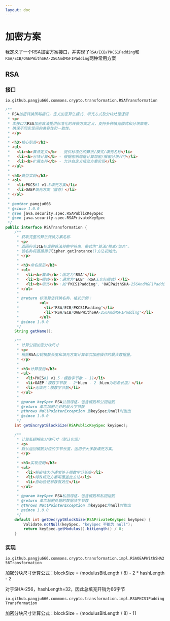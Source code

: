 ```yaml
---
layout: doc
---
```


# 加密方案
我定义了一个RSA加密方案接口，并实现了`RSA/ECB/PKCS1Padding`和`RSA/ECB/OAEPWithSHA-256AndMGF1Padding`两种常用方案

## RSA

### 接口
`io.github.pangju666.commons.crypto.transformation.RSATransformation`

```java
/**
 * RSA加密转换策略接口，定义加密算法模式、填充方式及分块处理逻辑
 * <p>
 * 本接口为RSA加密算法提供标准化的转换方案定义，支持多种填充模式和分块策略，
 * 确保不同实现间的兼容性和一致性。
 * </p>
 *
 * <h3>核心职责</h3>
 * <ul>
 *   <li><b>算法定义</b> - 提供标准化的算法/模式/填充名称</li>
 *   <li><b>分块计算</b> - 根据密钥规格计算加密/解密分块尺寸</li>
 *   <li><b>扩展支持</b> - 允许自定义填充方案实现</li>
 * </ul>
 *
 * <h3>典型实现</h3>
 * <ol>
 *   <li>PKCS#1 v1.5填充方案</li>
 *   <li>OAEP填充方案（推荐）</li>
 * </ol>
 *
 * @author pangju666
 * @since 1.0.0
 * @see java.security.spec.RSAPublicKeySpec
 * @see java.security.spec.RSAPrivateKeySpec
 */
public interface RSATransformation {
	/**
	 * 获取完整的算法转换方案名称
	 * <p>
	 * 返回符合JCE标准的算法转换字符串，格式为"算法/模式/填充"。
	 * 该名称将直接用于Cipher.getInstance()方法初始化。
	 * </p>
	 *
	 * <h3>命名规范</h3>
	 * <ul>
	 *   <li><b>算法</b>：固定为"RSA"</li>
	 *   <li><b>模式</b>：通常为"ECB"（RSA无实际模式）</li>
	 *   <li><b>填充</b>：如"PKCS1Padding"、"OAEPWithSHA-256AndMGF1Padding"</li>
	 * </ul>
	 *
	 * @return 标准算法转换名称，格式示例：
	 *         <ul>
	 *           <li>"RSA/ECB/PKCS1Padding"</li>
	 *           <li>"RSA/ECB/OAEPWithSHA-256AndMGF1Padding"</li>
	 *         </ul>
	 * @since 1.0.0
	 */
	String getName();

	/**
	 * 计算公钥加密分块尺寸
	 * <p>
	 * 根据RSA公钥模数长度和填充方案计算单次加密操作的最大数据量。
	 * </p>
	 *
	 * <h3>计算规则</h3>
	 * <ul>
	 *   <li>PKCS#1 v1.5：模数字节数 - 11</li>
	 *   <li>OAEP：模数字节数 - 2*hLen - 2（hLen为哈希长度）</li>
	 *   <li>无填充：模数字节数</li>
	 * </ul>
	 *
	 * @param keySpec RSA公钥规格，包含模数和公钥指数
	 * @return 单次加密允许的最大字节数
	 * @throws NullPointerException 当keySpec为null时抛出
	 * @since 1.0.0
	 */
	int getEncryptBlockSize(RSAPublicKeySpec keySpec);

	/**
	 * 计算私钥解密分块尺寸（默认实现）
	 * <p>
	 * 默认返回模数对应的字节长度，适用于大多数填充方案。
	 * </p>
	 *
	 * <h3>实现说明</h3>
	 * <ul>
	 *   <li>解密块大小通常等于模数字节长度</li>
	 *   <li>特殊填充方案可覆盖此方法</li>
	 *   <li>自动验证参数有效性</li>
	 * </ul>
	 *
	 * @param keySpec RSA私钥规格，包含模数和私钥指数
	 * @return 单次解密处理的数据块字节数
	 * @throws NullPointerException 当keySpec为null时抛出
	 * @since 1.0.0
	 */
	default int getDecryptBlockSize(RSAPrivateKeySpec keySpec) {
		Validate.notNull(keySpec, "keySpec 不能为 null");
		return keySpec.getModulus().bitLength() / 8;
	}
```

### 实现
`io.github.pangju666.commons.crypto.transformation.impl.RSAOEAPWithSHA256Transformation`

加密分块尺寸计算公式：blockSize = (modulusBitLength / 8) - 2 * hashLength - 2

对于SHA-256，hashLength=32，因此总填充开销为66字节

`io.github.pangju666.commons.crypto.transformation.impl.RSAPKCS1PaddingTransformation`

加密分块尺寸计算公式：blockSize = (modulusBitLength / 8) - 11
